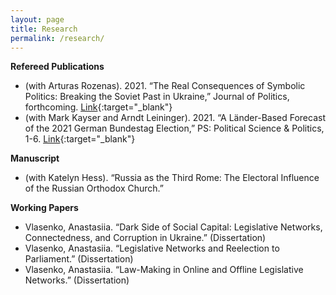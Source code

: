 ```yaml
---
layout: page
title: Research
permalink: /research/
---
```


**Refereed Publications**

-	(with Arturas Rozenas). 2021. “The Real Consequences of Symbolic Politics: Breaking the Soviet Past in Ukraine,” Journal of Politics, forthcoming. [Link](https://papers.ssrn.com/sol3/papers.cfm?abstract_id=3633272){:target="_blank"}
-	(with Mark Kayser and Arndt Leininger). 2021. “A Länder-Based Forecast of the 2021 German Bundestag Election,” PS: Political Science & Politics, 1-6. [Link](https://www.cambridge.org/core/journals/ps-political-science-and-politics/article/landerbased-forecast-of-the-2021-german-bundestag-election/7B6EFD9545BF716336EDC0C9A804B8CB?fbclid=IwAR13BtldhLyDNwqdW8-c7_3bvdJuBtwu8Jrz8OOWkLeJaBSf_eFtAwSVoyI){:target="_blank"}

**Manuscript**

- (with Katelyn Hess). “Russia as the Third Rome: The Electoral Influence of the Russian Orthodox Church.”

**Working Papers**

- Vlasenko, Anastasiia. “Dark Side of Social Capital: Legislative Networks, Connectedness, and Corruption in Ukraine.” (Dissertation)
- Vlasenko, Anastasiia.  “Legislative Networks and Reelection to Parliament.” (Dissertation)
- Vlasenko, Anastasiia. “Law-Making in Online and Offline Legislative Networks.” (Dissertation)
